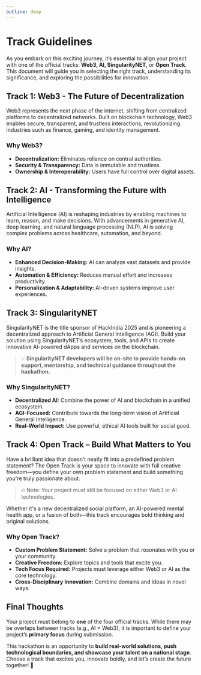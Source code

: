 ```yaml
---
outline: deep
---
```


# Track Guidelines

As you embark on this exciting journey, it’s essential to align your project with one of the official tracks: **Web3, AI, SingularityNET,** or **Open Track**. This document will guide you in selecting the right track, understanding its significance, and exploring the possibilities for innovation.

## Track 1: Web3 - The Future of Decentralization

Web3 represents the next phase of the internet, shifting from centralized platforms to decentralized networks. Built on blockchain technology, Web3 enables secure, transparent, and trustless interactions, revolutionizing industries such as finance, gaming, and identity management.

### Why Web3?

- **Decentralization:** Eliminates reliance on central authorities.
- **Security & Transparency:** Data is immutable and trustless.
- **Ownership & Interoperability:** Users have full control over digital assets.

## Track 2: AI - Transforming the Future with Intelligence

Artificial Intelligence (AI) is reshaping industries by enabling machines to learn, reason, and make decisions. With advancements in generative AI, deep learning, and natural language processing (NLP), AI is solving complex problems across healthcare, automation, and beyond.

### Why AI?

- **Enhanced Decision-Making:** AI can analyze vast datasets and provide insights.
- **Automation & Efficiency:** Reduces manual effort and increases productivity.
- **Personalization & Adaptability:** AI-driven systems improve user experiences.

## Track 3: SingularityNET

SingularityNET is the title sponsor of HackIndia 2025 and is pioneering a decentralized approach to Artificial General Intelligence (AGI). Build your solution using SingularityNET’s ecosystem, tools, and APIs to create innovative AI-powered dApps and services on the blockchain.

> :bulb: **SingularityNET developers will be on-site to provide hands-on support, mentorship, and technical guidance throughout the hackathon.** 

### Why SingularityNET?
- **Decentralized AI:** Combine the power of AI and blockchain in a unified ecosystem.
- **AGI-Focused:** Contribute towards the long-term vision of Artificial General Intelligence.
- **Real-World Impact:** Use powerful, ethical AI tools built for social good.

## Track 4: Open Track – Build What Matters to You

Have a brilliant idea that doesn’t neatly fit into a predefined problem statement? The Open Track is your space to innovate with full creative freedom—you define your own problem statement and build something you're truly passionate about.

> 🔥 Note: Your project must still be focused on either Web3 or AI technologies.

Whether it's a new decentralized social platform, an AI-powered mental health app, or a fusion of both—this track encourages bold thinking and original solutions.

### Why Open Track?
- **Custom Problem Statement:** Solve a problem that resonates with you or your community.
- **Creative Freedom:** Explore topics and tools that excite you.
- **Tech Focus Required:** Projects must leverage either Web3 or AI as the core technology.
- **Cross-Disciplinary Innovation:** Combine domains and ideas in novel ways.


## Final Thoughts

Your project must belong to **one** of the four official tracks. While there may be overlaps between tracks (e.g., AI + Web3), it is important to define your project’s **primary focus** during submission.

This hackathon is an opportunity to **build real-world solutions, push technological boundaries, and showcase your talent on a national stage**. Choose a track that excites you, innovate boldly, and let’s create the future together! 🚀

